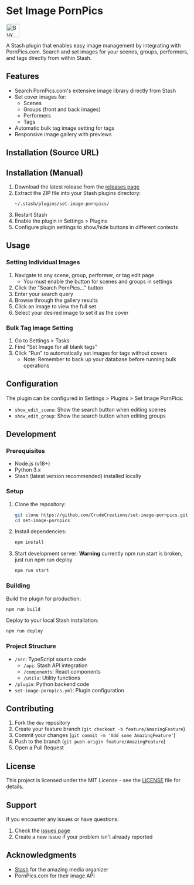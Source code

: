 # Set Image PornPics
<a href='https://ko-fi.com/C0C1RST97' target='_blank'><img height='36' style='border:0px;height:36px;' src='https://storage.ko-fi.com/cdn/kofi3.png?v=6' border='0' alt='Buy Me a Coffee at ko-fi.com' /></a>

A Stash plugin that enables easy image management by integrating with PornPics.com. Search and set images for your scenes, groups, performers, and tags directly from within Stash.

## Features

- Search PornPics.com's extensive image library directly from Stash
- Set cover images for:
  - Scenes
  - Groups (front and back images)
  - Performers
  - Tags
- Automatic bulk tag image setting for tags
- Responsive image gallery with previews

## Installation (Source URL)



## Installation (Manual)

1. Download the latest release from the [releases page](https://github.com/CrudeCreations/set-image-pornpics/releases)
2. Extract the ZIP file into your Stash plugins directory:
   ```
   ~/.stash/plugins/set-image-pornpics/
   ```
3. Restart Stash
4. Enable the plugin in Settings > Plugins
5. Configure plugin settings to show/hide buttons in different contexts

## Usage

### Setting Individual Images

1. Navigate to any scene, group, performer, or tag edit page
   - You must enable the button for scenes and groups in settings
2. Click the "Search PornPics..." button
3. Enter your search query
4. Browse through the gallery results
5. Click an image to view the full set
6. Select your desired image to set it as the cover

### Bulk Tag Image Setting

1. Go to Settings > Tasks
2. Find "Set Image for all blank tags"
3. Click "Run" to automatically set images for tags without covers
   - Note: Remember to back up your database before running bulk operations

## Configuration

The plugin can be configured in Settings > Plugins > Set Image PornPics:

- `show_edit_scene`: Show the search button when editing scenes
- `show_edit_group`: Show the search button when editing groups

## Development

### Prerequisites

- Node.js (v18+)
- Python 3.x
- Stash (latest version recommended) installed locally

### Setup

1. Clone the repository:

   ```bash
   git clone https://github.com/CrudeCreations/set-image-pornpics.git
   cd set-image-pornpics
   ```

2. Install dependencies:

   ```bash
   npm install
   ```

3. Start development server:
   **Warning**
    currently npm run start is broken, just run npm run deploy

   ```bash
   npm run start
   ```

### Building

Build the plugin for production:

```bash
npm run build
```

Deploy to your local Stash installation:

```bash
npm run deploy
```

### Project Structure

- `/src`: TypeScript source code
  - `/api`: Stash API integration
  - `/components`: React components
  - `/utils`: Utility functions
- `/plugin`: Python backend code
- `set-image-pornpics.yml`: Plugin configuration

## Contributing

1. Fork the `dev` repository
2. Create your feature branch (`git checkout -b feature/AmazingFeature`)
3. Commit your changes (`git commit -m 'Add some AmazingFeature'`)
4. Push to the branch (`git push origin feature/AmazingFeature`)
5. Open a Pull Request

## License

This project is licensed under the MIT License - see the [LICENSE](LICENSE) file for details.

## Support

If you encounter any issues or have questions:

1. Check the [issues page](https://github.com/CrudeCreations/set-image-pornpics/issues)
2. Create a new issue if your problem isn't already reported

## Acknowledgments

- [Stash](https://github.com/stashapp/stash) for the amazing media organizer
- PornPics.com for their image API
